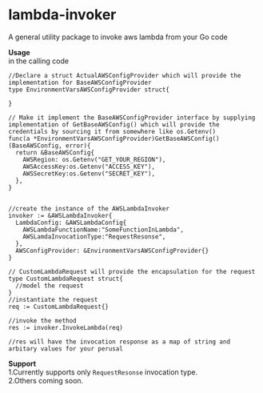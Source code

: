 # lambda-invoker
A general utility package to invoke aws lambda from your Go code

**Usage**  
in the calling code
```
//Declare a struct ActualAWSConfigProvider which will provide the implementation for BaseAWSConfigProvider
type EnvironmentVarsAWSConfigProvider struct{

}

// Make it implement the BaseAWSConfigProvider interface by supplying implementation of GetBaseAWSConfig() which will provide the credentials by sourcing it from somewhere like os.Getenv()
func(a *EnvironmentVarsAWSConfigProvider)GetBaseAWSConfig()(BaseAWSConfig, error){
  return &BaseAWSConfig{
    AWSRegion: os.Getenv("GET_YOUR_REGION"),
    AWSAccessKey:os.Getenv("ACCESS_KEY"),
    AWSSecretKey:os.Getenv("SECRET_KEY"),
  },
}


//create the instance of the AWSLambdaInvoker
invoker := &AWSLambdaInvoker{
  LambdaConfig: &AWSLambdaConfig{
    AWSLambdaFunctionName:"SomeFunctionInLambda",
    AWSLamdaInvocationType:"RequestResonse",
  },
  AWSConfigProvider: &EnvironmentVarsAWSConfigProvider{}
}

// CustomLambdaRequest will provide the encapsulation for the request
type CustomLambdaRequest struct{
  //model the request
}
//instantiate the request
req := CustomLambdaRequest{}

//invoke the method
res := invoker.InvokeLambda(req)

//res will have the invocation response as a map of string and arbitary values for your perusal

```


**Support**  
1.Currently supports only `RequestResonse` invocation type.  
2.Others coming soon.
